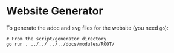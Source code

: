 # Website Generator

To generate the adoc and svg files for the website (you need `go`):

```
# From the script/generator directory
go run . ../../ ../../docs/modules/ROOT/
```
